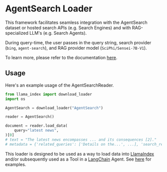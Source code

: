 # AgentSearch Loader

This framework facilitates seamless integration with the AgentSearch dataset or hosted search APIs (e.g. Search Engines) and with RAG-specialized LLM's (e.g. Search Agents).


During query-time, the user passes in the query string, search provider (`bing`, `agent-search`), and RAG provider model (`SciPhi/Sensei-7B-V1`). 

To learn more, please refer to the documentation [here](https://agent-search.readthedocs.io/en/latest/).

## Usage

Here's an example usage of the AgentSearchReader.

```python
from llama_index import download_loader
import os

AgentSearch = download_loader("AgentSearch")

reader = AgentSearch()

document = reader.load_data(
    query="latest news",
)[0]
# text = "The latest news encompasses ... and its consequences [2]."
# metadata = {'related_queries': ['Details on the...', ...], 'search_results' : [...]}
```

This loader is designed to be used as a way to load data into [LlamaIndex](https://github.com/run-llama/llama_index/tree/main/llama_index) and/or subsequently used as a Tool in a [LangChain](https://github.com/hwchase17/langchain) Agent. See [here](https://github.com/emptycrown/llama-hub/tree/main) for examples.
